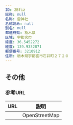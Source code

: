 ```yaml
---
ID: 2Bfiz
総称: null
名称: 雷神社
名称読み: null
別名: null
都道府県: 栃木県
区域: 宇都宮市
緯度: 36.5452272
経度: 139.9332871
郵便番号: 3210912
住所: 栃木県宇都宮市石井町２７２０
---
```


## その他

### 参考URL

| URL | 説明          |
| --- | ------------- |
|     | OpenStreetMap |
